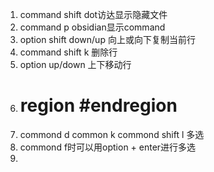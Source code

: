 1. command shift dot访达显示隐藏文件
2.  command p obsidian显示command
3. option shift down/up 向上或向下复制当前行
4. command shift k 删除行
5. option up/down 上下移动行
6. # region #endregion
7. commond d  common k commond shift l 多选
8. commond f时可以用option + enter进行多选
9. 
